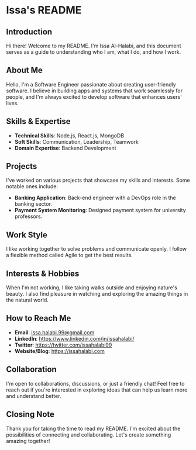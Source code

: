 <!--
**issa-halabi/issa-halabi** is a ✨ _special_ ✨ repository because its `README.md` (this file) appears on your GitHub profile.

Here are some ideas to get you started:

- 🔭 I’m currently working on ...
- 🌱 I’m currently learning ...
- 👯 I’m looking to collaborate on ...
- 🤔 I’m looking for help with ...
- 💬 Ask me about ...
- 📫 How to reach me: ...
- 😄 Pronouns: ...
- ⚡ Fun fact: ...
-->

# Issa's README

## Introduction
Hi there! Welcome to my README. I'm Issa Al-Halabi, and this document serves as a guide to understanding who I am, what I do, and how I work.

## About Me
Hello, I'm a Software Engineer passionate about creating user-friendly software. I believe in building apps and systems that work seamlessly for people, and I'm always excited to develop software that enhances users' lives.

## Skills & Expertise
- **Technical Skills**: Node.js, React.js, MongoDB
- **Soft Skills**: Communication, Leadership, Teamwork
- **Domain Expertise**: Backend Development

## Projects
I've worked on various projects that showcase my skills and interests. Some notable ones include:
- **Banking Application**: Back-end engineer with a DevOps role in the banking sector.
- **Payment System Monitoring**: Designed payment system for university professors.

## Work Style
I like working together to solve problems and communicate openly. I follow a flexible method called Agile to get the best results.

## Interests & Hobbies
When I'm not working, I like taking walks outside and enjoying nature's beauty. I also find pleasure in watching and exploring the amazing things in the natural world.

## How to Reach Me
- **Email**: issa.halabi.99@gmail.com
- **LinkedIn**: https://www.linkedin.com/in/issahalabi/
- **Twitter**: https://twitter.com/issahalabi99
- **Website/Blog**: https://issahalabi.com

## Collaboration
I'm open to collaborations, discussions, or just a friendly chat! Feel free to reach out if you're interested in exploring ideas that can help us learn more and understand better.

## Closing Note
Thank you for taking the time to read my README. I'm excited about the possibilities of connecting and collaborating. Let's create something amazing together!
